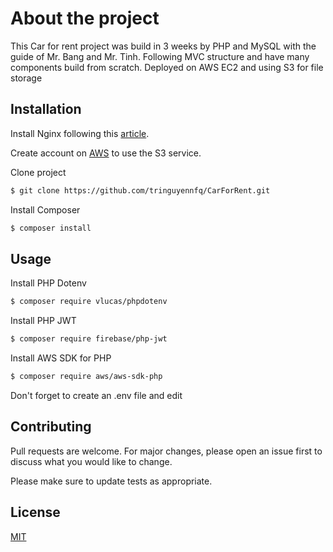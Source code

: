 # About the project
This Car for rent project was build in 3 weeks by PHP and MySQL with the guide of Mr. Bang and Mr. Tinh. Following MVC structure and have many components build from scratch. Deployed on AWS EC2 and using S3 for file storage

## Installation
Install Nginx following this [article](https://www.digitalocean.com/community/tutorials/how-to-install-nginx-on-ubuntu-20-04).

Create account on [AWS](https://aws.amazon.com/) to use the S3 service.

Clone project 
```bash
$ git clone https://github.com/tringuyennfq/CarForRent.git
```
Install Composer
```bash
$ composer install
```

## Usage

Install PHP Dotenv

```bash
$ composer require vlucas/phpdotenv
```
Install PHP JWT

```bash
$ composer require firebase/php-jwt
```

Install AWS SDK for PHP
```bash
$ composer require aws/aws-sdk-php
```
Don't forget to create an .env file and edit 


## Contributing
Pull requests are welcome. For major changes, please open an issue first to discuss what you would like to change.

Please make sure to update tests as appropriate.

## License
[MIT](https://choosealicense.com/licenses/mit/)

